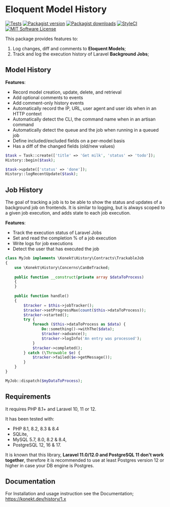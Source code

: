 # Eloquent Model History

[![Tests](https://img.shields.io/github/actions/workflow/status/artkonekt/history/tests.yml?branch=master&style=flat-square)](https://github.com/artkonekt/history/actions?query=workflow%3Atests)
[![Packagist version](https://img.shields.io/packagist/v/konekt/history.svg?style=flat-square)](https://packagist.org/packages/konekt/history)
[![Packagist downloads](https://img.shields.io/packagist/dt/konekt/history.svg?style=flat-square)](https://packagist.org/packages/konekt/history)
[![StyleCI](https://styleci.io/repos/717756663/shield?branch=master)](https://styleci.io/repos/717756663)
[![MIT Software License](https://img.shields.io/badge/license-MIT-blue.svg?style=flat-square)](LICENSE.md)

This package provides features to:

1. Log changes, diff and comments to **Eloquent Models**;
2. Track and log the execution history of Laravel **Background Jobs**;

## Model History

**Features**:

- Record model creation, update, delete, and retrieval
- Add optional comments to events
- Add comment-only history events
- Automatically record the IP, URL, user agent and user ids when in an HTTP context
- Automatically detect the CLI, the command name when in an artisan command
- Automatically detect the queue and the job when running in a queued job
- Define included/excluded fields on a per-model basis
- Has a diff of the changed fields (old/new values)

```php
$task = Task::create(['title' => 'Get milk', 'status' => 'todo']);
History::begin($task);

$task->update(['status' => 'done']);
History::logRecentUpdate($task);
```

## Job History

The goal of tracking a job is to be able to show the status and updates of a background job on frontends.
It is similar to logging, but is always scoped to a given job execution, and adds state to each job execution.

**Features**:

- Track the execution status of Laravel Jobs
- Set and read the completion % of a job execution
- Write logs for job executions
- Detect the user that has executed the job


```php
class MyJob implements \Konekt\History\Contracts\TrackableJob
{
    use \Konekt\History\Concerns\CanBeTracked;
    
    public function __construct(private array $dataToProcess)
    {        
    }
    
    public function handle()
    {
        $tracker = $this->jobTracker();
        $tracker->setProgressMax(count($this->dataToProcess));
        $tracker->started();
        try {
            foreach ($this->dataToProcess as $data) {
                Do::something()->withThe($data);
                $tracker->advance();
                $tracker->logInfo('An entry was processed');
            }
            $tracker->completed();
        } catch (\Throwable $e) {
            $tracker->failed($e->getMessage());
        }
    }
}

MyJob::dispatch($myDataToProcess);
```

## Requirements

It requires PHP 8.1+ and Laravel 10, 11 or 12.

It has been tested with:
- PHP 8.1, 8.2, 8.3 & 8.4
- SQLite,
- MySQL 5.7, 8.0, 8.2 & 8.4,
- PostgreSQL 12, 16 & 17.

It is known that this library, **Laravel 11.0/12.0 and PostgreSQL 11 don't work together**, therefore it is
recommended to use at least Postgres version 12 or higher in case your DB engine is Postgres.

## Documentation

For Installation and usage instruction see the Documentation; https://konekt.dev/history/1.x

